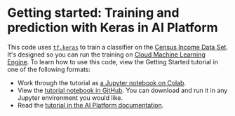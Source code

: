 # Getting started: Training and prediction with Keras in AI Platform

This code uses [`tf.keras`](https://www.tensorflow.org/guide/keras) to train a
classifier on the [Census Income Data
Set](https://archive.ics.uci.edu/ml/datasets/Census+Income). It's designed so
you can run the training on [Cloud Machine Learning
Engine](https://cloud.google.com/ml-engine). To learn how to use this code, view
the Getting Started tutorial in one of the following formats:

* Work through the tutorial as [a Jupyter notebook on
  Colab](https://colab.research.google.com/github/GoogleCloudPlatform/ai-platform-samples/blob/master/notebooks/samples/tensorflow/keras/getting_started_keras.ipynb).
* View the [tutorial notebook in
  GitHub](../../../../notebooks/samples/tensorflow/keras/getting-started-keras.ipynb). You can
  download and run it in any Jupyter environment you would like.
* Read the [tutorial in the AI Platform
  documentation](https://cloud.google.com/ml-engine/docs/tensorflow/getting-started-keras).
